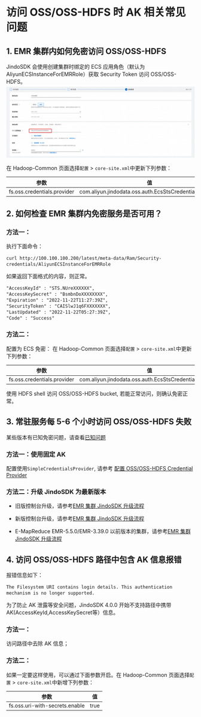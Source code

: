 # 访问 OSS/OSS-HDFS 时 AK 相关常见问题

## 1. EMR 集群内如何免密访问 OSS/OSS-HDFS
JindoSDK 会使用创建集群时绑定的 ECS 应用角色（默认为 AliyunECSInstanceForEMRRole）获取 Security Token 访问 OSS/OSS-HDFS。
   ![image.png](pic/jindosdk_ecs_role.png)

在 Hadoop-Common 页面选择`配置` > `core-site.xml`中更新下列参数：

| 参数             | 值      |
| --------------- | --------|
| fs.oss.credentials.provider  | com.aliyun.jindodata.oss.auth.EcsStsCredentialsProvider  |

## 2. 如何检查 EMR 集群内免密服务是否可用？

### 方法一：

执行下面命令：
```
curl http://100.100.100.200/latest/meta-data/Ram/Security-credentials/AliyunECSInstanceForEMRRole
```
如果返回下面格式的内容，则正常。

```
"AccessKeyId" : "STS.NUreXXXXXX",
"AccessKeySecret" : "BsmbnDoXXXXXXXX",
"Expiration" : "2022-11-22T11:27:39Z",
"SecurityToken" : "CAISlwJ1q6FXXXXXXX",
"LastUpdated" : "2022-11-22T05:27:39Z",
"Code" : "Success"
```

### 方法二：
配置为 ECS 免密：
在 Hadoop-Common 页面选择`配置` > `core-site.xml`中更新下列参数：

| 参数             | 值      |
| --------------- | --------|
| fs.oss.credentials.provider  | com.aliyun.jindodata.oss.auth.EcsStsCredentialsProvider  |

使用 HDFS shell 访问 OSS/OSS-HDFS bucket, 若能正常访问，则确认免密正常。

## 3. 常驻服务每 5-6 个小时访问 OSS/OSS-HDFS 失败
某些版本有已知免密问题，请查看[已知问题](../jindodata_known_issues.md)

### 方法一：使用固定 AK
配置使用`SimpleCredentialsProvider`, 请参考 [配置 OSS/OSS-HDFS Credential Provider](jindosdk_credential_provider.md)

### 方法二：升级 JindoSDK 为最新版本

* 旧版控制台升级，请参考[EMR 集群 JindoSDK 升级流程](../../../4.x/4.6.x/emr_upgrade_jindosdk.md)

* 新版控制台升级，请参考[EMR 集群 JindoSDK 升级流程](../../../4.x/4.6.x/emr_upgrade_jindosdk_emr-next.md)

* E-MapReduce EMR-5.5.0/EMR-3.39.0 以前版本的集群，请参考[EMR 集群 JindoSDK 升级流程](../../../4.x/4.6.x/emr_upgrade_smartdata.md)

## 4. 访问 OSS/OSS-HDFS 路径中包含 AK 信息报错
报错信息如下：
```
The Filesystem URI contains login details. This authentication mechanism is no longer supported.
```
为了防止 AK 泄露等安全问题，JindoSDK 4.0.0 开始不支持路径中携带 AK(AccessKeyId,AccessKeySecret等）信息。

### 方法一：
访问路径中去除 AK 信息；

### 方法二：
如果一定要这样使用，可以通过下面参数开启。在 Hadoop-Common 页面选择`配置` > `core-site.xml`中新增下列参数：

| 参数             | 值    |
| --------------- |------|
| fs.oss.uri-with-secrets.enable | true |

